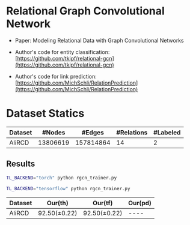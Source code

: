 # Relational Graph Convolutional Network
- Paper: Modeling Relational Data with Graph Convolutional Networks

- Author's code for entity classification: [https://github.com/tkipf/relational-gcn](https://github.com/tkipf/relational-gcn)
- Author's code for link prediction: [https://github.com/MichSchli/RelationPrediction](https://github.com/MichSchli/RelationPrediction)

# Dataset Statics
| Dataset | #Nodes    | #Edges     | #Relations | #Labeled |
| ------- | --------- | ---------- | ---------- | -------- |
| AliRCD   | 13806619 | 157814864  |     14     |    2     |


Results
-------

```bash
TL_BACKEND="torch" python rgcn_trainer.py

TL_BACKEND="tensorflow" python rgcn_trainer.py 

```

| Dataset |  Our(th)      | Our(tf)      | Our(pd)     |
|---------|--------------|--------------|--------------|
| AliRCD  | 92.50(±0.22) | 92.50(±0.22) |    ----      |
